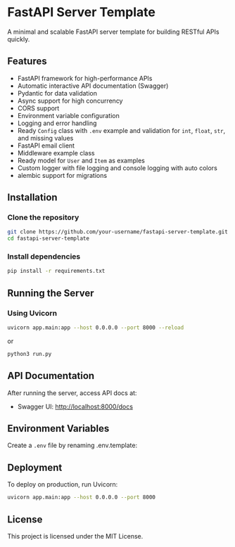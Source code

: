 # FastAPI Server Template

A minimal and scalable FastAPI server template for building RESTful APIs quickly.

## Features
- FastAPI framework for high-performance APIs
- Automatic interactive API documentation (Swagger)
- Pydantic for data validation
- Async support for high concurrency
- CORS support
- Environment variable configuration
- Logging and error handling
- Ready `Config` class with `.env` example and validation for `int`, `float`, `str`, and missing values
- FastAPI email client
- Middleware example class
- Ready model for `User` and `Item` as examples
- Custom logger with file logging and console logging with auto colors
- alembic support for migrations
## Installation

### Clone the repository
```sh
git clone https://github.com/your-username/fastapi-server-template.git
cd fastapi-server-template
```

### Install dependencies

```sh
pip install -r requirements.txt
```

## Running the Server

### Using Uvicorn
```sh
uvicorn app.main:app --host 0.0.0.0 --port 8000 --reload
```
or
```sh
python3 run.py
```


## API Documentation
After running the server, access API docs at:
- Swagger UI: [http://localhost:8000/docs](http://localhost:8000/docs)

## Environment Variables
Create a `.env` file by renaming .env.template:

## Deployment
To deploy on production, run Uvicorn:
```sh
uvicorn app.main:app --host 0.0.0.0 --port 8000
```


## License
This project is licensed under the MIT License.

